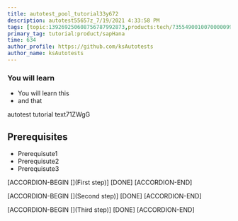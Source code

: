 ```yaml
---
title: autotest_pool_tutorial33y672
description: autotest55657z_7/19/2021 4:33:58 PM
tags: [topic:139269250608756787992873,products:tech/73554900100700000996,tutorial:experience/advanced]
primary_tag: tutorial:product/sapHana
time: 634
author_profile: https://github.com/ksAutotests
author_name: ksAutotests
---
```

### You will learn
- You will learn this
- and that

autotest tutorial text71ZWgG

## Prerequisites
- Prerequisute1
- Prerequisute2
- Prerequisute3

[ACCORDION-BEGIN [](First step)]
[DONE]
[ACCORDION-END]

[ACCORDION-BEGIN [](Second step)]
[DONE]
[ACCORDION-END]

[ACCORDION-BEGIN [](Third step)]
[DONE]
[ACCORDION-END]

